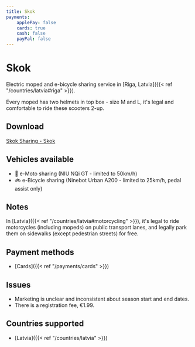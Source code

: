 ```yaml
---
title: Skok
payments:
    applePay: false
    cards: true
    cash: false
    payPal: false
---
```


# Skok
Electric moped and e-bicycle sharing service in [Riga, Latvia]({{< ref "/countries/latvia#riga" >}}).

Every moped has two helmets in top box - size M and L, it's legal and comfortable to ride these scooters 2-up.

## Download
[Skok Sharing - Skok](https://skoksharing.com/) 

## Vehicles available
- 🛵 e-Moto sharing (NIU NQi GT - limited to 50km/h)
- 🚲 e-Bicycle sharing (Ninebot Urban A200 - limited to 25km/h, pedal assist only)

## Notes
In [Latvia]({{< ref "/countries/latvia#motorcycling" >}}), it's legal to ride motorcycles (including mopeds) on public transport lanes, and legally park them on sidewalks (except pedestrian streets) for free.

## Payment methods
- [Cards]({{< ref "/payments/cards" >}})

## Issues
- Marketing is unclear and inconsistent about season start and end dates.
- There is a registration fee, €1.99.

## Countries supported
- [Latvia]({{< ref "/countries/latvia" >}})
